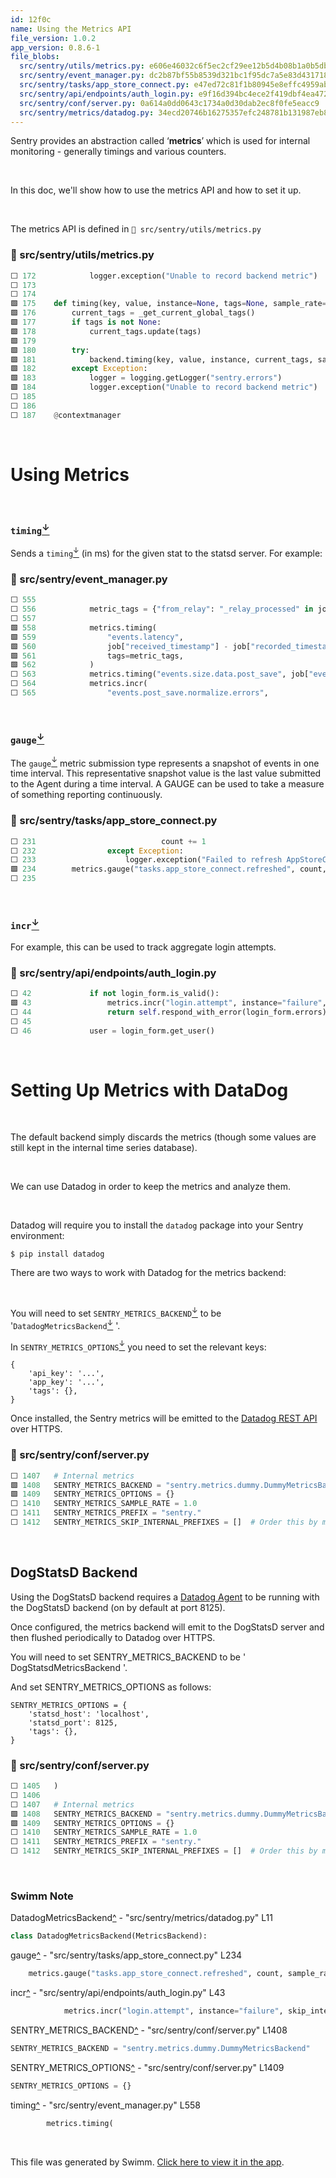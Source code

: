 ```yaml
---
id: 12f0c
name: Using the Metrics API
file_version: 1.0.2
app_version: 0.8.6-1
file_blobs:
  src/sentry/utils/metrics.py: e606e46032c6f5ec2cf29ee12b5d4b08b1a0b5db
  src/sentry/event_manager.py: dc2b87bf55b8539d321bc1f95dc7a5e83d431718
  src/sentry/tasks/app_store_connect.py: e47ed72c81f1b80945e8effc4959aba77891f88c
  src/sentry/api/endpoints/auth_login.py: e9f16d394bc4ece2f419dbf4ea4723d4f0f9cad4
  src/sentry/conf/server.py: 0a614a0dd0643c1734a0d30dab2ec8f0fe5eacc9
  src/sentry/metrics/datadog.py: 34ecd20746b16275357efc248781b131987eb800
---
```


Sentry provides an abstraction called ‘**metrics**’ which is used for internal monitoring - generally timings and various counters.

<br/>

In this doc, we'll show how to use the metrics API and how to set it up.

<br/>

The metrics API is defined in `📄 src/sentry/utils/metrics.py`
<!-- NOTE-swimm-snippet: the lines below link your snippet to Swimm -->
### 📄 src/sentry/utils/metrics.py
```python
⬜ 172            logger.exception("Unable to record backend metric")
⬜ 173    
⬜ 174    
🟩 175    def timing(key, value, instance=None, tags=None, sample_rate=settings.SENTRY_METRICS_SAMPLE_RATE):
🟩 176        current_tags = _get_current_global_tags()
🟩 177        if tags is not None:
🟩 178            current_tags.update(tags)
🟩 179    
🟩 180        try:
🟩 181            backend.timing(key, value, instance, current_tags, sample_rate)
🟩 182        except Exception:
🟩 183            logger = logging.getLogger("sentry.errors")
🟩 184            logger.exception("Unable to record backend metric")
⬜ 185    
⬜ 186    
⬜ 187    @contextmanager
```

<br/>

# Using Metrics

<br/>

### `timing`[<sup id="PQDqK">↓</sup>](#f-PQDqK)

Sends a `timing`[<sup id="PQDqK">↓</sup>](#f-PQDqK) (in ms) for the given stat to the statsd server. For example:
<!-- NOTE-swimm-snippet: the lines below link your snippet to Swimm -->
### 📄 src/sentry/event_manager.py
```python
⬜ 555    
⬜ 556            metric_tags = {"from_relay": "_relay_processed" in job["data"]}
⬜ 557    
🟩 558            metrics.timing(
🟩 559                "events.latency",
🟩 560                job["received_timestamp"] - job["recorded_timestamp"],
🟩 561                tags=metric_tags,
🟩 562            )
⬜ 563            metrics.timing("events.size.data.post_save", job["event"].size, tags=metric_tags)
⬜ 564            metrics.incr(
⬜ 565                "events.post_save.normalize.errors",
```

<br/>

### `gauge`[<sup id="ZAxR2b">↓</sup>](#f-ZAxR2b)

The `gauge`[<sup id="ZAxR2b">↓</sup>](#f-ZAxR2b) metric submission type represents a snapshot of events in one time interval. This representative snapshot value is the last value submitted to the Agent during a time interval. A GAUGE can be used to take a measure of something reporting continuously.
<!-- NOTE-swimm-snippet: the lines below link your snippet to Swimm -->
### 📄 src/sentry/tasks/app_store_connect.py
```python
⬜ 231                            count += 1
⬜ 232                except Exception:
⬜ 233                    logger.exception("Failed to refresh AppStoreConnect builds")
🟩 234        metrics.gauge("tasks.app_store_connect.refreshed", count, sample_rate=1)
⬜ 235    
```

<br/>

### `incr`[<sup id="l1nzt">↓</sup>](#f-l1nzt)

For example, this can be used to track aggregate login attempts.
<!-- NOTE-swimm-snippet: the lines below link your snippet to Swimm -->
### 📄 src/sentry/api/endpoints/auth_login.py
```python
⬜ 42             if not login_form.is_valid():
🟩 43                 metrics.incr("login.attempt", instance="failure", skip_internal=True, sample_rate=1.0)
⬜ 44                 return self.respond_with_error(login_form.errors)
⬜ 45     
⬜ 46             user = login_form.get_user()
```

<br/>

# Setting Up Metrics with DataDog

<br/>

The default backend simply discards the metrics (though some values are still kept in the internal time series database).

<br/>

We can use Datadog in order to keep the metrics and analyze them.

<br/>

Datadog will require you to install the `datadog` package into your Sentry environment:

```
$ pip install datadog
```

There are two ways to work with Datadog for the metrics backend:

<br/>

You will need to set `SENTRY_METRICS_BACKEND`[<sup id="2aCyAz">↓</sup>](#f-2aCyAz) to be '`DatadogMetricsBackend`[<sup id="v5Jxp">↓</sup>](#f-v5Jxp) '.

In `SENTRY_METRICS_OPTIONS`[<sup id="Z11dWQj">↓</sup>](#f-Z11dWQj) you need to set the relevant keys:

```
{
    'api_key': '...',
    'app_key': '...',
    'tags': {},
}
```

Once installed, the Sentry metrics will be emitted to the [Datadog REST API](https://docs.datadoghq.com/api/?lang=python#post-time-series-points) over HTTPS.
<!-- NOTE-swimm-snippet: the lines below link your snippet to Swimm -->
### 📄 src/sentry/conf/server.py
```python
⬜ 1407   # Internal metrics
🟩 1408   SENTRY_METRICS_BACKEND = "sentry.metrics.dummy.DummyMetricsBackend"
🟩 1409   SENTRY_METRICS_OPTIONS = {}
⬜ 1410   SENTRY_METRICS_SAMPLE_RATE = 1.0
⬜ 1411   SENTRY_METRICS_PREFIX = "sentry."
⬜ 1412   SENTRY_METRICS_SKIP_INTERNAL_PREFIXES = []  # Order this by most frequent prefixes.
```

<br/>

## DogStatsD Backend

Using the DogStatsD backend requires a [Datadog Agent](https://docs.datadoghq.com/agent/) to be running with the DogStatsD backend (on by default at port 8125).

Once configured, the metrics backend will emit to the DogStatsD server and then flushed periodically to Datadog over HTTPS.

You will need to set SENTRY\_METRICS\_BACKEND to be ' DogStatsdMetricsBackend '.

And set SENTRY\_METRICS\_OPTIONS as follows:

```
SENTRY_METRICS_OPTIONS = {
    'statsd_host': 'localhost',
    'statsd_port': 8125,
    'tags': {},
}
```
<!-- NOTE-swimm-snippet: the lines below link your snippet to Swimm -->
### 📄 src/sentry/conf/server.py
```python
⬜ 1405   )
⬜ 1406   
⬜ 1407   # Internal metrics
🟩 1408   SENTRY_METRICS_BACKEND = "sentry.metrics.dummy.DummyMetricsBackend"
🟩 1409   SENTRY_METRICS_OPTIONS = {}
⬜ 1410   SENTRY_METRICS_SAMPLE_RATE = 1.0
⬜ 1411   SENTRY_METRICS_PREFIX = "sentry."
⬜ 1412   SENTRY_METRICS_SKIP_INTERNAL_PREFIXES = []  # Order this by most frequent prefixes.
```

<br/>

<!-- THIS IS AN AUTOGENERATED SECTION. DO NOT EDIT THIS SECTION DIRECTLY -->
### Swimm Note

<span id="f-v5Jxp">DatadogMetricsBackend</span>[^](#v5Jxp) - "src/sentry/metrics/datadog.py" L11
```python
class DatadogMetricsBackend(MetricsBackend):
```

<span id="f-ZAxR2b">gauge</span>[^](#ZAxR2b) - "src/sentry/tasks/app_store_connect.py" L234
```python
    metrics.gauge("tasks.app_store_connect.refreshed", count, sample_rate=1)
```

<span id="f-l1nzt">incr</span>[^](#l1nzt) - "src/sentry/api/endpoints/auth_login.py" L43
```python
            metrics.incr("login.attempt", instance="failure", skip_internal=True, sample_rate=1.0)
```

<span id="f-2aCyAz">SENTRY_METRICS_BACKEND</span>[^](#2aCyAz) - "src/sentry/conf/server.py" L1408
```python
SENTRY_METRICS_BACKEND = "sentry.metrics.dummy.DummyMetricsBackend"
```

<span id="f-Z11dWQj">SENTRY_METRICS_OPTIONS</span>[^](#Z11dWQj) - "src/sentry/conf/server.py" L1409
```python
SENTRY_METRICS_OPTIONS = {}
```

<span id="f-PQDqK">timing</span>[^](#PQDqK) - "src/sentry/event_manager.py" L558
```python
        metrics.timing(
```

<br/>

This file was generated by Swimm. [Click here to view it in the app](https://app.swimm.io/repos/Z2l0aHViJTNBJTNBc2VudHJ5JTNBJTNBc3dpbW1pbw==/docs/12f0c).